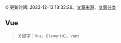 :alarm_clock: 更新时间: 2023-12-13 18:33:29。[文章来源](/README.md)、[文章分类](/TAGS.md)

## Vue


> 关键字：`Vue`、`ElementUI`、`Vant`



